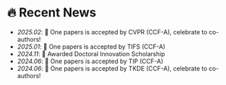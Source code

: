 # 🔥 Recent News
- *2025.02*: 🎉 One papers is accepted by CVPR (CCF-A), celebrate to co-authors!
- *2025.01*: 🎉 One papers is accepted by TIFS (CCF-A)
- *2024.11*: 🎉 Awarded Doctoral Innovation Scholarship
- *2024.06*: 🎉 One papers is accepted by TIP (CCF-A)
- *2024.06*: 🎉 One papers is accepted by TKDE (CCF-A), celebrate to co-authors!

